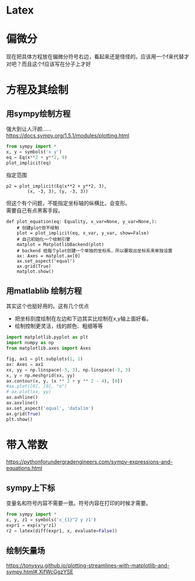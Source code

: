 # Latex
# 偏微分
现在把具体方程放在偏微分符号右边，看起来还是怪怪的。应该用一个f来代替才对吧？而且这个f应该写在分子上才好

# 方程及其绘制
## 用sympy绘制方程
强大到让人汗颜......  
https://docs.sympy.org/1.5.1/modules/plotting.html 
```python
from sympy import *
x, y = symbols('x y')
eq = Eq(x**2 + y**2, 9)
plot_implicit(eq)

```
指定范围
```
p2 = plot_implicit(Eq(x**2 + y**2, 3),
        (x, -3, 3), (y, -3, 3))
```

但这个有个问题，不能指定坐标轴的纵横比，会变形。  
需要自己有点黑客手段。

```
def plot_equation(eq: Equality, x_var=None, y_var=None,):
    # 创建plot但不绘制
    plot = plot_implicit(eq, x_var, y_var, show=False)
    # 自己初始化一个绘制引擎
    matplot = MatplotlibBackend(plot)
    # backend 给每个plot创建一个单独的坐标系，所以要取出坐标系来单独设置
    ax: Axes = matplot.ax[0]
    ax.set_aspect('equal')
    ax.grid(True)
    matplot.show()
```

## 用matlablib 绘制方程
其实这个也挺好用的。这有几个优点
- 把坐标刻度绘制在左边和下边其实比绘制在x,y轴上面好看。
- 绘制控制更灵活，线的颜色、粗细等等
```python
import matplotlib.pyplot as plt
import numpy as np
from matplotlib.axes import Axes

fig, ax1 = plt.subplots(1, 1)
ax: Axes = ax1
xx, yy = np.linspace(-3, 3), np.linspace(-3, 3)
x, y = np.meshgrid(xx, yy)
ax.contour(x, y, (x ** 2 + y ** 2 - 4), [0])
#ax.plot([0], [0], "o")
# ax.plot(xx, yy)
ax.axhline()
ax.axvline()
ax.set_aspect('equal', 'datalim')
ax.grid(True)
plt.show()
```
# 带入常数
https://pythonforundergradengineers.com/sympy-expressions-and-equations.html

## sympy上下标
变量名和符号内容不需要一致。符号内容在打印的时候才需要。

```python
from sympy import *
x, y, z1 = symbols('x_{1}^2 y z1')
expr1 = exp(x*y*z1)
r2 = latex(diff(expr1, x, evaluate=False))
```

## 绘制矢量场
https://tonysyu.github.io/plotting-streamlines-with-matplotlib-and-sympy.html#.XifWcGgzYSE
